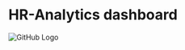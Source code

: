 # HR-Analytics dashboard

![GitHub Logo]([https://example.com/path/to/your/image.png](https://github.com/Dipeshshome/HR-Analytics/blob/main/2.png)https://github.com/Dipeshshome/HR-Analytics/blob/main/2.png)

